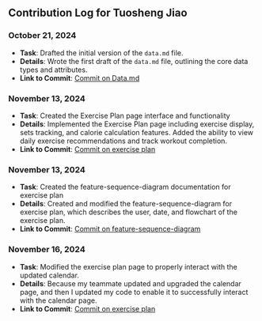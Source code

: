 ## Contribution Log for Tuosheng Jiao

### October 21, 2024
- **Task**: Drafted the initial version of the `data.md` file.
- **Details**: Wrote the first draft of the `data.md` file, outlining the core data types and attributes.
- **Link to Commit**: [Commit on Data.md](https://github.com/tjfrench24/team-3-project/blob/main/team/m2/data.md)

### November 13, 2024
- **Task**: Created the Exercise Plan page interface and functionality
- **Details**: Implemented the Exercise Plan page including exercise display, sets tracking, and calorie calculation features. Added the ability to view daily exercise recommendations and track workout completion.
- **Link to Commit**: [Commit on exercise plan](https://github.com/tjfrench24/team-3-project/commit/761804cf81b400967cae96f38e22bf3716032d61)

### November 13, 2024
- **Task**: Created the feature-sequence-diagram documentation for exercise plan
- **Details**: Created and modified the feature-sequence-diagram for exercise plan, which describes the user, date, and flowchart of the exercise plan.
- **Link to Commit**: [Commit on feature-sequence-diagram](https://github.com/tjfrench24/team-3-project/blob/main/team/m3/tuosheng-jiao/feature-sequence-diagram.md)

### November 16, 2024
- **Task**: Modified the exercise plan page to properly interact with the updated calendar.
- **Details**: Because my teammate updated and upgraded the calendar page, and then I updated my code to enable it to successfully interact with the calendar page.
- **Link to Commit**: [Commit on exercise plan](https://github.com/tjfrench24/team-3-project/commit/b8df957dcd92158d1a53921c80cbd7477c77355c)
